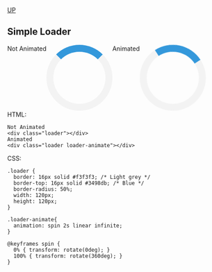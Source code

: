 [UP](../index.md)

## Simple Loader
<style>
.loader {
  border: 16px solid #f3f3f3; /* Light grey */
  border-top: 16px solid #3498db; /* Blue */
  border-radius: 50%;
  width: 120px;
  height: 120px;
}

.loader-animate{
  animation: spin 2s linear infinite;
}

@keyframes spin {
  0% { transform: rotate(0deg); }
  100% { transform: rotate(360deg); }
}
</style>
<div style="display:flex">
Not Animated
<div class="loader"></div>  
Animated
<div class="loader loader-animate"></div>  
</div>
HTML:  

	Not Animated
	<div class="loader"></div>  
	Animated
	<div class="loader loader-animate"></div>

CSS:

	.loader {
	  border: 16px solid #f3f3f3; /* Light grey */
	  border-top: 16px solid #3498db; /* Blue */
	  border-radius: 50%;
	  width: 120px;
	  height: 120px;
	}

	.loader-animate{
	  animation: spin 2s linear infinite;
	}

	@keyframes spin {
	  0% { transform: rotate(0deg); }
	  100% { transform: rotate(360deg); }
	}